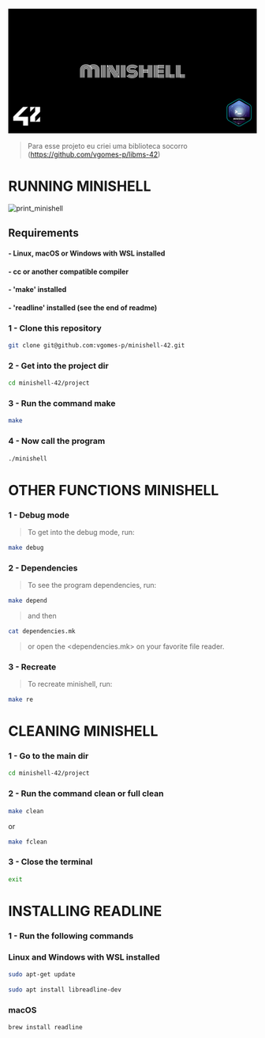 ![cover](images/cover-minishell.png)

> Para esse projeto eu criei uma biblioteca socorro (https://github.com/vgomes-p/libms-42)


# RUNNING MINISHELL
![print_minishell](images/minishell_print.png)
## Requirements
#### - Linux, macOS or Windows with WSL installed
#### - cc or another compatible compiler
#### - 'make' installed
#### - 'readline' installed (see the end of readme)
### 1 - Clone this repository
```bash
git clone git@github.com:vgomes-p/minishell-42.git
```

### 2 - Get into the project dir
```bash
cd minishell-42/project
```

### 3 - Run the command make
```bash
make
```

### 4 - Now call the program
```bash
./minishell
```

# OTHER FUNCTIONS MINISHELL
### 1 - Debug mode
> To get into the debug mode, run:
```bash
make debug
```
### 2 - Dependencies
> To see the program dependencies, run:
```bash
make depend
```
> and then
```bash
cat dependencies.mk
```
> or open the <dependencies.mk> on your favorite file reader.

### 3 - Recreate
> To recreate minishell, run:
```bash
make re
```

# CLEANING MINISHELL
### 1 - Go to the main dir
```bash
cd minishell-42/project
```
### 2 - Run the command clean or full clean
```bash
make clean
```
or
```bash
make fclean
```

### 3 - Close the terminal
```bash
exit
```
# INSTALLING READLINE
### 1 - Run the following commands
### Linux and Windows with WSL installed
```bash
sudo apt-get update
```
```bash
sudo apt install libreadline-dev
```
### macOS
```bash
brew install readline

```
